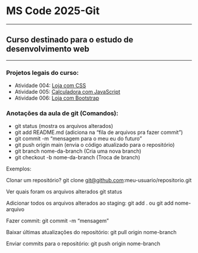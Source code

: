 # MS Code 2025-Git

---

## Curso destinado para o estudo de desenvolvimento web 

---

### Projetos legais do curso: 
- Atividade 004: [Loja com CSS](https://jp-pardinho.github.io/mscode-2025/atividades/atv004%20-%20Loja%20com%20CSS/)
- Atividade 005: [Calculadora com JavaScript](https://jp-pardinho.github.io/mscode-2025/atividades/atv005%20-%20Calculadora%20(JS)/)
- Atividade 006: [Loja com Bootstrap](https://jp-pardinho.github.io/mscode-2025/atividades/atv006%20-%20Loja%20com%20Bootstrap/)

### Anotações da aula de git (Comandos):

- git status (mostra os arquivos alterados)
- git add README.md (adiciona na “fila de arquivos pra fazer commit”)
- git commit -m “mensagem para o meu eu do futuro”
- git push origin main (envia o código atualizado para o repositório)
- git branch nome-da-branch (Cria uma nova branch)
- git checkout -b nome-da-branch (Troca de branch)

Exemplos: 

Clonar um repositório?
git clone git@github.com:meu-usuario/repositorio.git

Ver quais foram os arquivos alterados
git status

Adicionar todos os arquivos alterados ao staging:
git add . ou git add nome-arquivo

Fazer commit:
git commit -m “mensagem”

Baixar últimas atualizações do repositório:
git pull origin nome-branch

Enviar commits para o repositório:
git push origin nome-branch

